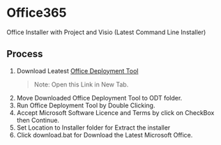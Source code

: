 # Office365
Office Installer with Project and Visio (Latest Command Line Installer)

## Process

1. Download Leatest [Office Deployment Tool](https://www.microsoft.com/en-us/download/confirmation.aspx?id=49117)
    > Note: Open this Link in New Tab.
1. Move Downloaded Office Deployment Tool to ODT folder.
1. Run Office Deployment Tool by Double Clicking.
1. Accept Microsoft Software Licence and Terms by click on CheckBox then Continue.
1. Set Location to Installer folder for Extract the installer
1. Click download.bat for Download the Latest Microsoft Office.
